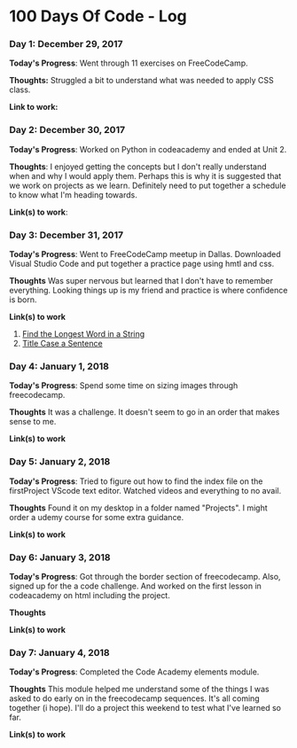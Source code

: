 # 100 Days Of Code - Log

### Day 1: December 29, 2017 

**Today's Progress**: Went through 11 exercises on FreeCodeCamp. 

**Thoughts:** Struggled a bit to understand what was needed to apply CSS class. 

**Link to work:** 

### Day 2: December 30, 2017 

**Today's Progress**: Worked on Python in codeacademy and ended at Unit 2.

**Thoughts**: I enjoyed getting the concepts but I don't really understand when and why I would apply them. Perhaps this is why it is suggested that we work on projects as we learn.  Definitely need to put together a schedule to know what I'm heading towards.  

**Link(s) to work**: 


### Day 3: December 31, 2017 

**Today's Progress**: Went to FreeCodeCamp meetup in Dallas. Downloaded Visual Studio Code and put together a practice page using hmtl and css. 

**Thoughts** Was super nervous but learned that I don't have to remember everything. Looking things up is my friend and practice is where confidence is born. 

**Link(s) to work**
1. [Find the Longest Word in a String](https://www.freecodecamp.com/challenges/find-the-longest-word-in-a-string)
2. [Title Case a Sentence](https://www.freecodecamp.com/challenges/title-case-a-sentence)

### Day 4: January 1, 2018 

**Today's Progress**: Spend some time on sizing images through freecodecamp. 

**Thoughts** It was a challenge. It doesn't seem to go in an order that makes sense to me. 

**Link(s) to work**

### Day 5: January 2, 2018 

**Today's Progress**: Tried to figure out how to find the index file on the firstProject VScode text editor. Watched videos and everything to no avail. 

**Thoughts** Found it on my desktop in a folder named "Projects". I might order a udemy course for some extra guidance. 

**Link(s) to work**

### Day 6: January 3, 2018 

**Today's Progress**: Got through the border section of freecodecamp. Also, signed up for the a code challenge. And worked on the first lesson in codeacademy on html including the project. 

**Thoughts**  

**Link(s) to work**

### Day 7: January 4, 2018 

**Today's Progress**: Completed the Code Academy elements module.

**Thoughts** This module helped me understand some of the things I was asked to do early on in the freecodecamp sequences. It's all coming together (i hope). I'll do a project this weekend to test what I've learned so far. 

**Link(s) to work**
